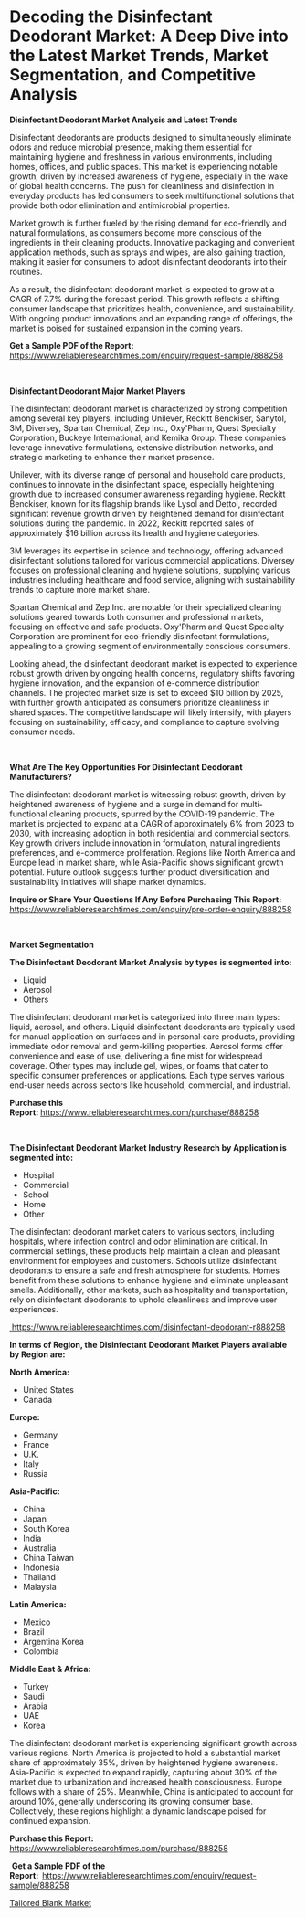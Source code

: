 <p><h1>Decoding the Disinfectant Deodorant Market: A Deep Dive into the Latest Market Trends, Market Segmentation, and Competitive Analysis</h1></p><p><strong>Disinfectant Deodorant Market Analysis and Latest Trends</strong></p>
<p><p>Disinfectant deodorants are products designed to simultaneously eliminate odors and reduce microbial presence, making them essential for maintaining hygiene and freshness in various environments, including homes, offices, and public spaces. This market is experiencing notable growth, driven by increased awareness of hygiene, especially in the wake of global health concerns. The push for cleanliness and disinfection in everyday products has led consumers to seek multifunctional solutions that provide both odor elimination and antimicrobial properties.</p><p>Market growth is further fueled by the rising demand for eco-friendly and natural formulations, as consumers become more conscious of the ingredients in their cleaning products. Innovative packaging and convenient application methods, such as sprays and wipes, are also gaining traction, making it easier for consumers to adopt disinfectant deodorants into their routines.</p><p>As a result, the disinfectant deodorant market is expected to grow at a CAGR of 7.7% during the forecast period. This growth reflects a shifting consumer landscape that prioritizes health, convenience, and sustainability. With ongoing product innovations and an expanding range of offerings, the market is poised for sustained expansion in the coming years.</p></p>
<p><strong>Get a Sample PDF of the Report:&nbsp;</strong> <a href="https://www.reliableresearchtimes.com/enquiry/request-sample/888258?utm_campaign=3313&utm_medium=2&utm_source=Github&utm_content=ia&utm_term=01042025&utm_id=disinfectant-deodorant">https://www.reliableresearchtimes.com/enquiry/request-sample/888258</a></p>
<p>&nbsp;</p>
<p><strong>Disinfectant Deodorant Major Market Players</strong></p>
<p><p>The disinfectant deodorant market is characterized by strong competition among several key players, including Unilever, Reckitt Benckiser, Sanytol, 3M, Diversey, Spartan Chemical, Zep Inc., Oxy'Pharm, Quest Specialty Corporation, Buckeye International, and Kemika Group. These companies leverage innovative formulations, extensive distribution networks, and strategic marketing to enhance their market presence.</p><p>Unilever, with its diverse range of personal and household care products, continues to innovate in the disinfectant space, especially heightening growth due to increased consumer awareness regarding hygiene. Reckitt Benckiser, known for its flagship brands like Lysol and Dettol, recorded significant revenue growth driven by heightened demand for disinfectant solutions during the pandemic. In 2022, Reckitt reported sales of approximately $16 billion across its health and hygiene categories.</p><p>3M leverages its expertise in science and technology, offering advanced disinfectant solutions tailored for various commercial applications. Diversey focuses on professional cleaning and hygiene solutions, supplying various industries including healthcare and food service, aligning with sustainability trends to capture more market share.</p><p>Spartan Chemical and Zep Inc. are notable for their specialized cleaning solutions geared towards both consumer and professional markets, focusing on effective and safe products. Oxy'Pharm and Quest Specialty Corporation are prominent for eco-friendly disinfectant formulations, appealing to a growing segment of environmentally conscious consumers.</p><p>Looking ahead, the disinfectant deodorant market is expected to experience robust growth driven by ongoing health concerns, regulatory shifts favoring hygiene innovation, and the expansion of e-commerce distribution channels. The projected market size is set to exceed $10 billion by 2025, with further growth anticipated as consumers prioritize cleanliness in shared spaces. The competitive landscape will likely intensify, with players focusing on sustainability, efficacy, and compliance to capture evolving consumer needs.</p></p>
<p>&nbsp;</p>
<p><strong>What Are The Key Opportunities For Disinfectant Deodorant Manufacturers?</strong></p>
<p><p>The disinfectant deodorant market is witnessing robust growth, driven by heightened awareness of hygiene and a surge in demand for multi-functional cleaning products, spurred by the COVID-19 pandemic. The market is projected to expand at a CAGR of approximately 6% from 2023 to 2030, with increasing adoption in both residential and commercial sectors. Key growth drivers include innovation in formulation, natural ingredients preferences, and e-commerce proliferation. Regions like North America and Europe lead in market share, while Asia-Pacific shows significant growth potential. Future outlook suggests further product diversification and sustainability initiatives will shape market dynamics.</p></p>
<p><strong>Inquire or Share Your Questions If Any Before Purchasing This Report:</strong> <a href="https://www.reliableresearchtimes.com/enquiry/pre-order-enquiry/888258?utm_campaign=3313&utm_medium=2&utm_source=Github&utm_content=ia&utm_term=01042025&utm_id=disinfectant-deodorant">https://www.reliableresearchtimes.com/enquiry/pre-order-enquiry/888258</a></p>
<p>&nbsp;</p>
<p><strong>Market Segmentation</strong></p>
<p><strong>The Disinfectant Deodorant Market Analysis by types is segmented into:</strong></p>
<p><ul><li>Liquid</li><li>Aerosol</li><li>Others</li></ul></p>
<p><p>The disinfectant deodorant market is categorized into three main types: liquid, aerosol, and others. Liquid disinfectant deodorants are typically used for manual application on surfaces and in personal care products, providing immediate odor removal and germ-killing properties. Aerosol forms offer convenience and ease of use, delivering a fine mist for widespread coverage. Other types may include gel, wipes, or foams that cater to specific consumer preferences or applications. Each type serves various end-user needs across sectors like household, commercial, and industrial.</p></p>
<p><strong>Purchase this Report:&nbsp;</strong><a href="https://www.reliableresearchtimes.com/purchase/888258?utm_campaign=3313&utm_medium=2&utm_source=Github&utm_content=ia&utm_term=01042025&utm_id=disinfectant-deodorant">https://www.reliableresearchtimes.com/purchase/888258</a></p>
<p>&nbsp;</p>
<p><strong>The Disinfectant Deodorant Market Industry Research by Application is segmented into:</strong></p>
<p><ul><li>Hospital</li><li>Commercial</li><li>School</li><li>Home</li><li>Other</li></ul></p>
<p><p>The disinfectant deodorant market caters to various sectors, including hospitals, where infection control and odor elimination are critical. In commercial settings, these products help maintain a clean and pleasant environment for employees and customers. Schools utilize disinfectant deodorants to ensure a safe and fresh atmosphere for students. Homes benefit from these solutions to enhance hygiene and eliminate unpleasant smells. Additionally, other markets, such as hospitality and transportation, rely on disinfectant deodorants to uphold cleanliness and improve user experiences.</p></p>
<p><a href="https://www.reliableresearchtimes.com/disinfectant-deodorant-r888258?utm_campaign=3313&utm_medium=2&utm_source=Github&utm_content=ia&utm_term=01042025&utm_id=disinfectant-deodorant">&nbsp;https://www.reliableresearchtimes.com/disinfectant-deodorant-r888258</a></p>
<p><strong>In terms of Region, the Disinfectant Deodorant Market Players available by Region are:</strong></p>
<p>
    <p> <strong> North America: </strong>
        <ul>
            <li>United States</li>
            <li>Canada</li>
        </ul>
        </p> 
    <p> <strong> Europe: </strong>
        <ul>
            <li>Germany</li>
            <li>France</li>
            <li>U.K.</li>
            <li>Italy</li>
            <li>Russia</li>
        </ul>
        </p> 
    <p> <strong> Asia-Pacific: </strong>
        <ul>
            <li>China</li>
            <li>Japan</li>
            <li>South Korea</li>
            <li>India</li>
            <li>Australia</li>
            <li>China Taiwan</li>
            <li>Indonesia</li>
            <li>Thailand</li>
            <li>Malaysia</li>
        </ul>
        </p> 
    <p> <strong> Latin America: </strong>
        <ul>
            <li>Mexico</li>
            <li>Brazil</li>
            <li>Argentina Korea</li>
            <li>Colombia</li>
        </ul>
        </p> 
    <p> <strong> Middle East & Africa: </strong>
        <ul>
            <li>Turkey</li>
            <li>Saudi</li>
            <li>Arabia</li>
            <li>UAE</li>
            <li>Korea</li>
        </ul>
    </p>
    </p>
<p><p>The disinfectant deodorant market is experiencing significant growth across various regions. North America is projected to hold a substantial market share of approximately 35%, driven by heightened hygiene awareness. Asia-Pacific is expected to expand rapidly, capturing about 30% of the market due to urbanization and increased health consciousness. Europe follows with a share of 25%. Meanwhile, China is anticipated to account for around 10%, generally underscoring its growing consumer base. Collectively, these regions highlight a dynamic landscape poised for continued expansion.</p></p>
<p><strong>Purchase this Report: </strong><a href="https://www.reliableresearchtimes.com/purchase/888258?utm_campaign=3313&utm_medium=2&utm_source=Github&utm_content=ia&utm_term=01042025&utm_id=disinfectant-deodorant">https://www.reliableresearchtimes.com/purchase/888258</a></p>
<p>&nbsp;<strong>Get a Sample PDF of the Report:&nbsp;&nbsp;</strong><a href="https://www.reliableresearchtimes.com/enquiry/request-sample/888258?utm_campaign=3313&utm_medium=2&utm_source=Github&utm_content=ia&utm_term=01042025&utm_id=disinfectant-deodorant">https://www.reliableresearchtimes.com/enquiry/request-sample/888258</a></p>
<p><strong></strong></p>
<p><p><a href="https://github.com/haimamuirev8/Market-Research-Report-List-1/blob/main/tailored-blank-market.md?utm_campaign=3313&utm_medium=2&utm_source=Github&utm_content=ia&utm_term=01042025&utm_id=disinfectant-deodorant">Tailored Blank Market</a></p></p>